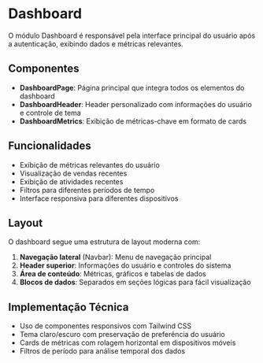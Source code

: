 
# Dashboard

O módulo Dashboard é responsável pela interface principal do usuário após a autenticação, exibindo dados e métricas relevantes.

## Componentes

- **DashboardPage**: Página principal que integra todos os elementos do dashboard
- **DashboardHeader**: Header personalizado com informações do usuário e controle de tema
- **DashboardMetrics**: Exibição de métricas-chave em formato de cards

## Funcionalidades

- Exibição de métricas relevantes do usuário
- Visualização de vendas recentes
- Exibição de atividades recentes
- Filtros para diferentes períodos de tempo
- Interface responsiva para diferentes dispositivos

## Layout

O dashboard segue uma estrutura de layout moderna com:

1. **Navegação lateral** (Navbar): Menu de navegação principal
2. **Header superior**: Informações do usuário e controles do sistema
3. **Área de conteúdo**: Métricas, gráficos e tabelas de dados
4. **Blocos de dados**: Separados em seções lógicas para fácil visualização

## Implementação Técnica

- Uso de componentes responsivos com Tailwind CSS
- Tema claro/escuro com preservação de preferência do usuário
- Cards de métricas com rolagem horizontal em dispositivos móveis
- Filtros de período para análise temporal dos dados
